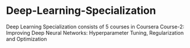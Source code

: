 # Deep-Learning-Specialization
Deep Learning Specialization consists of 5 courses in Coursera 
Course-2: Improving Deep Neural Networks: Hyperparameter Tuning, Regularization and Optimization
